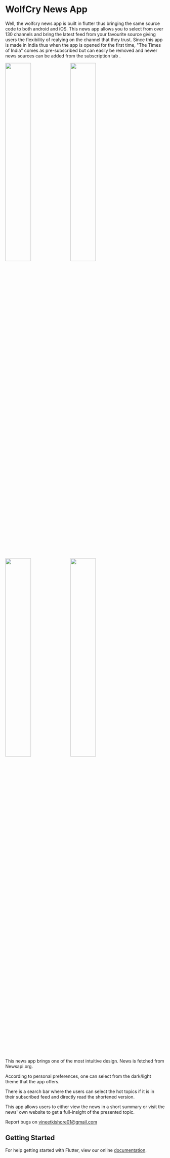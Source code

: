 # WolfCry News App

Well, the wolfcry news app is built in flutter thus bringing the same source code to both android and iOS.
This news app allows you to select from over 130 channels and bring the latest feed from your favourite source giving users the flexibility of realying on the channel that they trust.
Since this app is made in India thus when the app is opened for the first time, "The Times of India" comes as pre-subscribed but can easily be removed
and newer news sources can be added from the subscription tab .

<img src="https://user-images.githubusercontent.com/36532034/49751493-7cfc2b00-fcd3-11e8-8382-274260c27e5a.jpg" width="40%" height="40%">
<img src="https://user-images.githubusercontent.com/36532034/49751525-92715500-fcd3-11e8-83f3-34640f156d8d.jpg" width="40%" height="40%">
<img src="https://user-images.githubusercontent.com/36532034/49751535-9bfabd00-fcd3-11e8-872f-a2fc7e9e28a9.jpg" width="40%" height="40%">
<img src="https://user-images.githubusercontent.com/36532034/49751549-a3ba6180-fcd3-11e8-9464-80b1723ddbeb.jpg" width="40%" height="40%">

This news app brings one of the most intuitive design.
News is fetched from Newsapi.org.

According to personal preferences, one can select from the dark/light theme that the app offers.

There is a search bar where the users can select the hot topics if it is in their subscribed feed and directly read the shortened version.

This app allows users to either view the news in a short summary or visit the news' own website to get a full-insight of the presented topic.


Report bugs on vineetkishore01@gmail.com

## Getting Started

For help getting started with Flutter, view our online
[documentation](https://flutter.io/).
